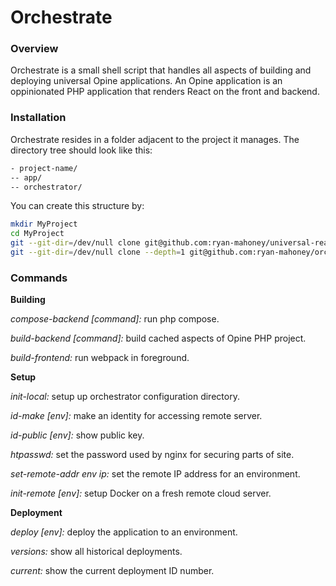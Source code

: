 Orchestrate
===========

### Overview
Orchestrate is a small shell script that handles all aspects of building and deploying universal Opine applications. An Opine application is an oppinionated PHP application that renders React on the front and backend.

### Installation
Orchestrate resides in a folder adjacent to the project it manages. The directory tree should look like this:

```sh
- project-name/
-- app/
-- orchestrator/
```
You can create this structure by:
```sh
mkdir MyProject
cd MyProject
git --git-dir=/dev/null clone git@github.com:ryan-mahoney/universal-react-php-app.git app
git --git-dir=/dev/null clone --depth=1 git@github.com:ryan-mahoney/orchestrate.git
```
### Commands
**Building**

*compose-backend [command]:* run php compose.

*build-backend [command]:* build cached aspects of Opine PHP project.

*build-frontend:* run webpack in foreground.

**Setup**

*init-local:* setup up orchestrator configuration directory.

*id-make [env]:* make an identity for accessing remote server.

*id-public [env]:* show public key.

*htpasswd:* set the password used by nginx for securing parts of site.

*set-remote-addr env ip:* set the remote IP address for an environment.

*init-remote [env]:* setup Docker on a fresh remote cloud server.

**Deployment**

*deploy [env]:* deploy the application to an environment.

*versions:* show all historical deployments.

*current:* show the current deployment ID number.
